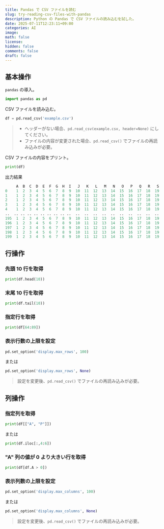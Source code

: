 ```yaml
---
title: Pandas で CSV ファイルを読む
slug: try-reading-csv-files-with-pandas
description: Python の Pandas で CSV ファイルの読み込むを試した。
date: 2025-07-11T12:23:11+09:00
categories: AI
image:
math: false
license:
hidden: false
comments: false
draft: false
---
```


## 基本操作
`pandas` の導入。
```python
import pandas as pd
```

CSV ファイルを読み込む。
```python
df = pd.read_csv('example.csv')
```

> - ヘッダーがない場合、`pd.read_csv(example.csv, header=None)` にしてください。
> - ファイルの内容が変更された場合、`pd.read_csv()` でファイルの再読み込みが必要。

CSV ファイルの内容をプリント。
```python
print(df)
```

出力結果
```python
     A  B  C  D  E  F  G  H  I   J   K   L   M   N   O   P   Q   R   S   T   U   V   W   X   Y   Z
0    1  2  3  4  5  6  7  8  9  10  11  12  13  14  15  16  17  18  19  20  21  22  23  24  25  26
1    1  2  3  4  5  6  7  8  9  10  11  12  13  14  15  16  17  18  19  20  21  22  23  24  25  26
2    1  2  3  4  5  6  7  8  9  10  11  12  13  14  15  16  17  18  19  20  21  22  23  24  25  26
3    1  2  3  4  5  6  7  8  9  10  11  12  13  14  15  16  17  18  19  20  21  22  23  24  25  26
4    1  2  3  4  5  6  7  8  9  10  11  12  13  14  15  16  17  18  19  20  21  22  23  24  25  26
..  .. .. .. .. .. .. .. .. ..  ..  ..  ..  ..  ..  ..  ..  ..  ..  ..  ..  ..  ..  ..  ..  ..  ..
195  1  2  3  4  5  6  7  8  9  10  11  12  13  14  15  16  17  18  19  20  21  22  23  24  25  26
196  1  2  3  4  5  6  7  8  9  10  11  12  13  14  15  16  17  18  19  20  21  22  23  24  25  26
197  1  2  3  4  5  6  7  8  9  10  11  12  13  14  15  16  17  18  19  20  21  22  23  24  25  26
198  1  2  3  4  5  6  7  8  9  10  11  12  13  14  15  16  17  18  19  20  21  22  23  24  25  26
199  1  2  3  4  5  6  7  8  9  10  11  12  13  14  15  16  17  18  19  20  21  22  23  24  25  26
```

## 行操作

### 先頭 10 行を取得
```python
print(df.head(10))
```

### 末尾 10 行を取得
```python
print(df.tail(10))
```

### 指定行を取得
```python
print(df[64:89])
```

### 表示行数の上限を設定
```python
pd.set_option('display.max_rows', 100)
```

または
```python
pd.set_option('display.max_rows', None)
```

> 設定を変更後、`pd.read_csv()` でファイルの再読み込みが必要。

## 列操作
### 指定列を取得
```python
print(df[["A", "P"]])
```

または
```python
print(df.iloc[:,4:6])
```

### "A" 列の値が 0 より大きい行を取得
```python
print(df[df.A > 0])
```

### 表示列数の上限を設定
```python
pd.set_option('display.max_columns', 100)
```

または
```python
pd.set_option('display.max_columns', None)
```

> 設定を変更後、`pd.read_csv()` でファイルの再読み込みが必要。
